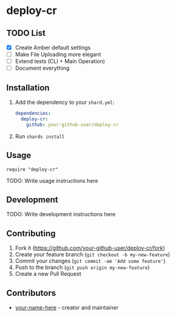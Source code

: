 # deploy-cr

## TODO List

- [x] Create Amber default settings
- [ ] Make File Uploading more elegant
- [ ] Extend tests (CLI + Main Operation)
- [ ] Document everything

## Installation

1. Add the dependency to your `shard.yml`:

   ```yaml
   dependencies:
     deploy-cr:
       github: your-github-user/deploy-cr
   ```

2. Run `shards install`

## Usage

```crystal
require "deploy-cr"
```

TODO: Write usage instructions here

## Development

TODO: Write development instructions here

## Contributing

1. Fork it (<https://github.com/your-github-user/deploy-cr/fork>)
2. Create your feature branch (`git checkout -b my-new-feature`)
3. Commit your changes (`git commit -am 'Add some feature'`)
4. Push to the branch (`git push origin my-new-feature`)
5. Create a new Pull Request

## Contributors

- [your-name-here](https://github.com/your-github-user) - creator and maintainer
